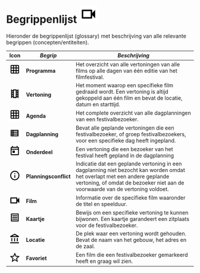 # Begrippenlijst ![Film](./images/icons/film.svg) 

Hieronder de begrippenlijst (glossary) met beschrijving van alle relevante begrippen (concepten/entiteiten).

| Icon                                                       | *Begrip*              | *Beschrijving*                                                                                                                                                                                              |
|------------------------------------------------------------|-----------------------|-------------------------------------------------------------------------------------------------------------------------------------------------------------------------------------------------------------|
| ![Programma](./images/icons/programma.svg)                 | **Programma**         | Het overzicht van alle vertoningen van alle films op alle dagen van één editie van het filmfestival.                                                                                                        |
| ![Vertoning](./images/icons/vertoning.svg)                 | **Vertoning**         | Het moment waarop een specifieke film gedraaid wordt. Een vertoning is altijd gekoppeld aan één film en bevat de locatie, datum en starttijd.                                                               |
| ![Agenda](images/icons/programma.svg)                      | **Agenda**            | Het complete overzicht van alle dagplanningen van een festivalbezoeker.                                                                                                                                     |
| ![Dagplanning](./images/icons/dagplanning.svg)             | **Dagplanning**       | Bevat alle geplande vertoningen die een festivalbezoeker, of groep festivalbezoekers, voor een specifieke dag heeft ingepland.                                                                              |
| ![Onderdeel](./images/icons/agenda.svg)                    | **Onderdeel**         | Een vertoning die een bezoeker van het festival heeft gepland in de dagplanning                                                                                                                             |
| ![Planningsconflict](./images/icons/planningsconflict.svg) | **Planningsconflict** | Indicatie dat een geplande vertoning in een dagplanning niet bezocht kan worden omdat het overlapt met een andere geplande vertoning, of omdat de bezoeker niet aan de voorwaarde van de vertoning voldoet. |
| ![Film](./images/icons/film.svg)                           | **Film**              | Informatie over de specifieke film waaronder de titel en speelduur.                                                                                                                                         |
| ![Kaartje](./images/icons/kaartje.svg)                     | **Kaartje**           | Bewijs om een specifieke vertoning te kunnen bijwonen. Een kaartje garandeert een zitplaats voor de festivalbezoeker.                                                                                       |
| ![Locatie](./images/icons/location.svg)                    | **Locatie**           | De plek waar een vertoning wordt gehouden. Bevat de naam van het gebouw, het adres en de zaal.                                                                                                              |
| ![Favoriet](./images/icons/favoriet.svg)                   | **Favoriet**          | Een film die een festivalbezoeker gemarkeerd heeft en graag wil zien.                                                                                                                                       |
